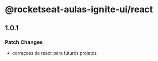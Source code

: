 # @rocketseat-aulas-ignite-ui/react

## 1.0.1

### Patch Changes

- correçoes de react para futuros projetos
